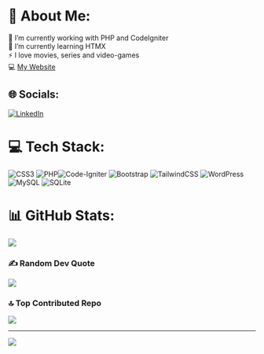 # 💫 About Me:
🔭 I’m currently working with PHP and CodeIgniter<br>🌱 I’m currently learning HTMX<br>⚡ I love movies, series and video-games<br>💻 [My Website](https://www.devstatiris.com/)

## 🌐 Socials:
[![LinkedIn](https://img.shields.io/badge/LinkedIn-%230077B5.svg?logo=linkedin&logoColor=white)](https://linkedin.com/in/https://www.linkedin.com/in/anastasios-statiris-770b39217/) 

# 💻 Tech Stack:
![CSS3](https://img.shields.io/badge/css3-%231572B6.svg?style=for-the-badge&logo=css3&logoColor=white) ![PHP](https://img.shields.io/badge/php-%23777BB4.svg?style=for-the-badge&logo=php&logoColor=white)![Code-Igniter](https://img.shields.io/badge/CodeIgniter-%23EF4223.svg?style=for-the-badge&logo=codeIgniter&logoColor=white) ![Bootstrap](https://img.shields.io/badge/bootstrap-%238511FA.svg?style=for-the-badge&logo=bootstrap&logoColor=white) ![TailwindCSS](https://img.shields.io/badge/tailwindcss-%2338B2AC.svg?style=for-the-badge&logo=tailwind-css&logoColor=white) ![WordPress](https://img.shields.io/badge/WordPress-%23117AC9.svg?style=for-the-badge&logo=WordPress&logoColor=white) ![MySQL](https://img.shields.io/badge/mysql-%2300000f.svg?style=for-the-badge&logo=mysql&logoColor=white) ![SQLite](https://img.shields.io/badge/sqlite-%2307405e.svg?style=for-the-badge&logo=sqlite&logoColor=white) 
# 📊 GitHub Stats:


![](https://github-readme-stats.vercel.app/api/top-langs/?username=taco-greco&theme=dark&hide_border=false&include_all_commits=true&count_private=true&layout=compact)

### ✍️ Random Dev Quote
![](https://quotes-github-readme.vercel.app/api?type=horizontal&theme=radical)

### 🔝 Top Contributed Repo
![](https://github-contributor-stats.vercel.app/api?username=taco-greco&limit=5&theme=dark&combine_all_yearly_contributions=true)

---
[![](https://visitcount.itsvg.in/api?id=taco-greco&icon=0&color=0)](https://visitcount.itsvg.in)

<!-- Proudly created with GPRM ( https://gprm.itsvg.in ) -->
